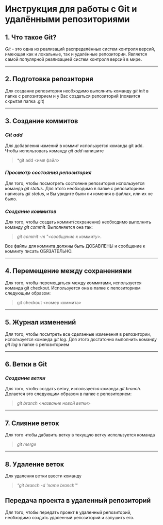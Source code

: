 # **Инструкция для работы с Git и удалёнными репозиториями**  

 ## 1. **Что такое Git?**
*Git* - это одна из реализаций распределённых систем контроля версий, имеющая как и локальные, так и удалённые репозитории. Является самой популярной реализацией систем контроля версий в мире.

---

## 2. **Подготовка репозитория**
Для создание репозитория необходимо выполнить команду 
*git init* в папке с репозиторием и у Вас создаться репозиторий (появится скрытая папка .git)

---

## 3. **Создание коммитов**
### *Git add*
Для добавления измений в коммит используется команда git add. Чтобы использовать команду *git add* напишите 
> *git add <имя файл>
### *Просмотр состояния репозитория*
Для того, чтобы посмотреть состояние репозитория используется команда *git status*. Для этого необходимо в папке с репозиторием написать *git status*, и Вы увидите были ли измения в файлах, или их не было.

### *Создание коммитов*
Для того, чтобы создать коммит(сохранение) необходимо выполнить команду *git commit*. Выполняется она так: 
>*git commit -m "<сообщение к коммиту>*. 

Все файлы для коммита должны быть ДОБАВЛЕНЫ и сообщение к коммиту писать ОБЯЗАТЕЛЬНО.

---

## 4. **Перемещение между сохранениями**
Для того, чтобы перемещаться между коммитами, используется команда git checkout. Используется она в папке с пепозиторием следующим образом: 
>git checkout <номер коммита>

---

 ## 5. **Журнал изменений**
Для того, чтобы посмтреть все сделанные изменения в репозитории, используется команда *git log*. Для этого достаточно выполнить команду *git log* в папке с репозиторием

---

## 6. **Ветки в Git**
### *Создание ветки*
Для того, чтобы создать ветку, используется команда *git branch*. Делается это следующим образом в папке с репозиторием: 
>*git branch <название новой ветки>*

---

## 7. **Слияние веток**
Для того чтобы дабавить ветку в текущую ветку используется команда 
>*git merge*

---

## 8. **Удаление веток**
Для удаления ветки ввести команду 
>*"git branch -d 'name branch'"*

## **Передача проекта в удаленный репозиторий**

Для того, чтобы передать проект в удаленный репозиторий, необходимо создать удаленный репозиторий и запушить его. 